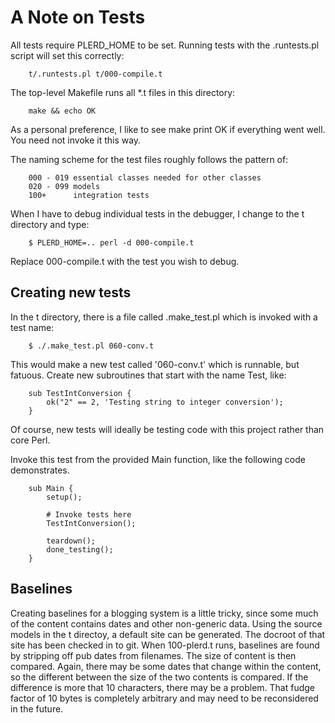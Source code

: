 # A Note on Tests

All tests require PLERD_HOME to be set.  Running tests with the .runtests.pl script will set this correctly:

```
    t/.runtests.pl t/000-compile.t
```

The top-level Makefile runs all *.t files in this directory:

```
    make && echo OK
```

As a personal preference, I like to see make print OK if everything went well.  You need not invoke it this way.

The naming scheme for the test files roughly follows the pattern of:

```
    000 - 019 essential classes needed for other classes
    020 - 099 models
    100+      integration tests
```

When I have to debug individual tests in the debugger, I change to the t directory and type:

```
    $ PLERD_HOME=.. perl -d 000-compile.t
```

Replace 000-compile.t with the test you wish to debug. 

## Creating new tests

In the t directory, there is a file called .make_test.pl which is invoked with a test name:

```
    $ ./.make_test.pl 060-conv.t
```

This would make a new test called '060-conv.t' which is runnable, but fatuous.  Create new subroutines that start with the name Test, like:

```
    sub TestIntConversion {
        ok("2" == 2, 'Testing string to integer conversion');
    }
```

Of course, new tests will ideally be testing code with this project rather than core Perl.

Invoke this test from the provided Main function, like the following code demonstrates.

```
    sub Main {
        setup();

        # Invoke tests here
        TestIntConversion();

        teardown();
        done_testing();
    }
```

## Baselines

Creating baselines for a blogging system is a little tricky, since some much of the content contains dates and other non-generic data.  Using the source models in the t directoy, a default site can be generated.  The docroot of that site has been checked in to git.  When 100-plerd.t runs, baselines are found by stripping off pub dates from filenames.  The size of content is then compared.  Again, there may be some dates that change within the content, so the different between the size of the two contents is compared.  If the difference is more that 10 characters, there may be a problem.  That fudge factor of 10 bytes is completely arbitrary and may need to be reconsidered in the future. 
